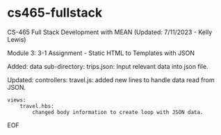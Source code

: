 # cs465-fullstack
CS-465 Full Stack Development with MEAN
(Updated: 7/11/2023 - Kelly Lewis)

Module 3: 3-1 Assignment - Static HTML to Templates with JSON

Added:
    data sub-directory:
        trips.json:
            Input relevant data into json file.

Updated:
    controllers:
        travel.js:
            added new lines to handle data read from JSON.
    
    views:
        travel.hbs:
            changed body information to create loop with JSON data.

EOF


